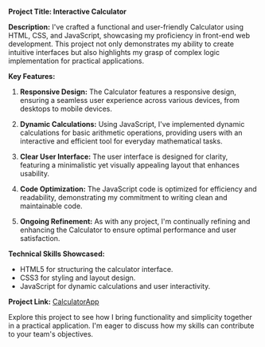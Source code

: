 **Project Title: Interactive Calculator**

**Description:**
I've crafted a functional and user-friendly Calculator using HTML, CSS, and JavaScript, showcasing my proficiency in front-end web development. This project not only demonstrates my ability to create intuitive interfaces but also highlights my grasp of complex logic implementation for practical applications.

**Key Features:**
1. **Responsive Design:** The Calculator features a responsive design, ensuring a seamless user experience across various devices, from desktops to mobile devices.

2. **Dynamic Calculations:** Using JavaScript, I've implemented dynamic calculations for basic arithmetic operations, providing users with an interactive and efficient tool for everyday mathematical tasks.

3. **Clear User Interface:** The user interface is designed for clarity, featuring a minimalistic yet visually appealing layout that enhances usability.

4. **Code Optimization:** The JavaScript code is optimized for efficiency and readability, demonstrating my commitment to writing clean and maintainable code.

5. **Ongoing Refinement:** As with any project, I'm continually refining and enhancing the Calculator to ensure optimal performance and user satisfaction.

**Technical Skills Showcased:**
- HTML5 for structuring the calculator interface.
- CSS3 for styling and layout design.
- JavaScript for dynamic calculations and user interactivity.

**Project Link:**
[CalculatorApp]([your-github-repository-link](https://chandrajit19.github.io/Calculator/))

Explore this project to see how I bring functionality and simplicity together in a practical application. I'm eager to discuss how my skills can contribute to your team's objectives.
